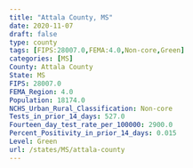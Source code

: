 ```yaml
---
title: "Attala County, MS"
date: 2020-11-07
draft: false
type: county
tags: [FIPS:28007.0,FEMA:4.0,Non-core,Green]
categories: [MS]
County: Attala County
State: MS
FIPS: 28007.0
FEMA_Region: 4.0
Population: 18174.0
NCHS_Urban_Rural_Classification: Non-core
Tests_in_prior_14_days: 527.0
Fourteen_day_test_rate_per_100000: 2900.0
Percent_Positivity_in_prior_14_days: 0.015
Level: Green
url: /states/MS/attala-county
---
```



